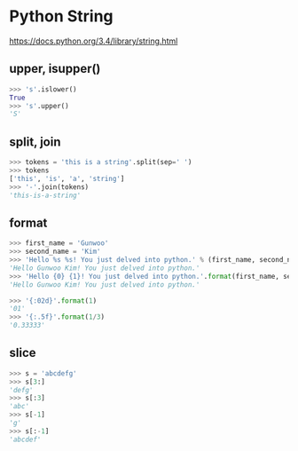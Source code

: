 # Python String

https://docs.python.org/3.4/library/string.html

## upper, isupper()

```python
>>> 's'.islower()
True
>>> 's'.upper()
'S'
```

## split, join

```python
>>> tokens = 'this is a string'.split(sep=' ')
>>> tokens
['this', 'is', 'a', 'string']
>>> '-'.join(tokens)
'this-is-a-string'
```

## format

```python
>>> first_name = 'Gunwoo'
>>> second_name = 'Kim'
>>> 'Hello %s %s! You just delved into python.' % (first_name, second_name)
'Hello Gunwoo Kim! You just delved into python.'
>>> 'Hello {0} {1}! You just delved into python.'.format(first_name, second_name)
'Hello Gunwoo Kim! You just delved into python.'
```

```python
>>> '{:02d}'.format(1)
'01'
>>> '{:.5f}'.format(1/3)
'0.33333'
```

## slice

```python
>>> s = 'abcdefg'
>>> s[3:]
'defg'
>>> s[:3]
'abc'
>>> s[-1]
'g'
>>> s[:-1]
'abcdef'
```
